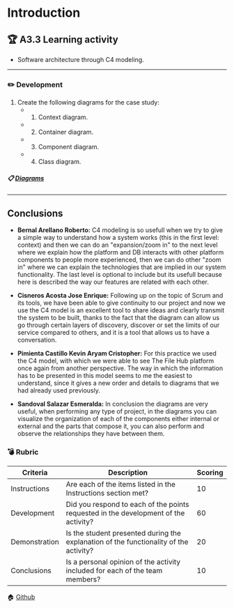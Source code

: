 # Introduction

## :trophy: A3.3 Learning activity

- Software architecture through C4 modeling.


___

### :pencil2: Development

1. Create the following diagrams for the case study:
    - 1. Context diagram.
    - 2. Container diagram.
    - 3. Component diagram.
    - 4. Class diagram.

##### :clipboard: [Diagrams](https://github.com/KevinPimienta/AAvanzado-de-Software-KACPC/blob/main/docs/C4%20model.pdf)

___

## Conclusions 

*  **Bernal Arellano Roberto:** C4 modeling is so usefull when we try to give a simple way to understand how a system works (this in the first level: context) and then we can do an "expansion/zoom in" to the next level where we explain how the platform and DB interacts with other platform components to people more experienced, then we can do other "zoom in" where we can explain the technologies that are implied in our system functionality. The last level is optional to include but its usefull because here is described the way our features are related with each other.
  
*  **Cisneros Acosta Jose Enrique:** Following up on the topic of Scrum and its tools, we have been able to give continuity to our project and now we use the C4 model is an excellent tool to share ideas and clearly transmit the system to be built, thanks to the fact that the diagram can allow us go through certain layers of discovery, discover or set the limits of our service compared to others, and it is a tool that allows us to have a conversation.
  
*  **Pimienta Castillo Kevin Aryam Cristopher:** For this practice we used the C4 model, with which we were able to see The File Hub platform once again from another perspective. The way in which the information has to be presented in this model seems to me the easiest to understand, since it gives a new order and details to diagrams that we had already used previously.

*  **Sandoval Salazar Esmeralda:** In conclusion the diagrams are very useful, when performing any type of project, in the diagrams you can visualize the organization of each of the components either internal or external and the parts that compose it, you can also perform and observe the relationships they have between them.

### :bomb: Rubric

| Criteria | Description | Scoring |
| ------------- | -------------------------------------------------------------------------------------------- | ------- |
| Instructions | Are each of the items listed in the Instructions section met?  | 10 | 
| Development | Did you respond to each of the points requested in the development of the activity?| 60 | 
| Demonstration | Is the student presented during the explanation of the functionality of the activity?  | 20 | 
| Conclusions | Is a personal opinion of the activity included for each of the team members? | 10 | 

:house: [Github](https://github.com/KevinPimienta/AAvanzado-de-Software-KACPC)